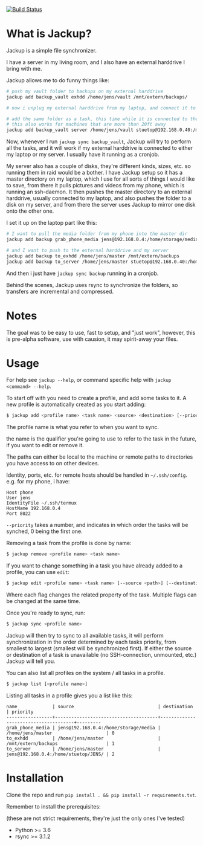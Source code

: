 [![Build Status](https://travis-ci.org/jensecj/jackup.svg?branch=master)](https://travis-ci.org/jensecj/jackup)

# What is Jackup?
Jackup is a simple file synchronizer.

I have a server in my living room, and I also have
an external harddrive I bring with me.

Jackup allows me to do funny things like:
```bash
# push my vault folder to backups on my external harddrive
jackup add backup_vault exhdd /home/jens/vault /mnt/extern/backups/

# now i unplug my external harddrive from my laptop, and connect it to the server in my living room

# add the same folder as a task, this time while it is connected to the server
# this also works for machines that are more than 20ft away
jackup add backup_vault server /home/jens/vault stuetop@192.168.0.40:/media/extern/backups/
```

Now, whenever I run `jackup sync backup_vault`, Jackup will try to perform
all the tasks, and it will work if my external harddrive is connected to
either my laptop or my server. I usually have it running as a cronjob.

My server also has a couple of disks, they're different kinds, sizes, etc. so
running them in raid would be a bother.
I have Jackup setup so it has a master directory on my laptop, which I use for
all sorts of things I would like to save, from there it pulls pictures and
videos from my phone, which is running an ssh-daemon.
It then pushes the master directory to an external harddrive, usually connected
to my laptop, and also pushes the folder to a disk on my server, and from there
the server uses Jackup to mirror one disk onto the other one.

I set it up on the laptop part like this:
```bash
# I want to pull the media folder from my phone into the master dir
jackup add backup grab_phone_media jens@192.168.0.4:/home/storage/media /home/jens/master/phone

# and I want to push to the external harddrive and my server
jackup add backup to_exhdd /home/jens/master /mnt/extern/backups
jackup add backup to_server /home/jens/master stuetop@192.168.0.40:/home/stuetop/JENS/backups
```

And then i just have `jackup sync backup` running in a cronjob.

Behind the scenes, Jackup uses rsync to synchronize the folders, so transfers
are incremental and compressed.

# Notes
The goal was to be easy to use, fast to setup, and "just work", however, this is
pre-alpha software, use with causion, it may spirit-away your files.

# Usage
For help see `jackup --help`, or command specific help with `jackup <command> --help`.

To start off with you need to create a profile, and add some tasks to it.
A new profile is automatically created as you start adding:
```bash
$ jackup add <profile name> <task name> <source> <destination> [--priority N]
```
The profile name is what you refer to when you want to sync.

the name is the qualifier you're going to use to refer to the task in the
future, if you want to edit or remove it.

The paths can either be local to the machine or remote paths to directories you
have access to on other devices.

Identity, ports, etc. for remote hosts should be handled in `~/.ssh/config`.
e.g. for my phone, i have:
```
Host phone
User jens
IdentityFile ~/.ssh/termux
HostName 192.168.0.4
Port 8022
```

`--priority` takes a number, and indicates in which order the tasks will be
synched, 0 being the first one.

Removing a task from the profile is done by name:
```bash
$ jackup remove <profile name> <task name>
```

If you want to change something in a task you have already added to a profile,
you can use `edit`:
```bash
$ jackup edit <profile name> <task name> [--source <path>] [--destination <path>] [--priority <number>]
```
Where each flag changes the related property of the task. Multiple flags can be
changed at the same time.

Once you're ready to sync, run:
```bash
$ jackup sync <profile name>
```
Jackup will then try to sync to all available tasks, it will perform
synchronization in the order determined by each tasks priority, from smallest
to largest (smallest will be synchronized first).
If either the source or destination of a task is unavailable
(no SSH-connection, unmounted, etc.) Jackup will tell you.

You can also list all profiles on the system / all tasks in a profile.
```bash
$ jackup list [<profile name>]
```

Listing all tasks in a profile gives you a list like this:
```
name             | source                               | destination                          | priority
-----------------+--------------------------------------+--------------------------------------+---------
grab_phone_media | jens@192.168.0.4:/home/storage/media | /home/jens/master                    | 0
to_exhdd         | /home/jens/master                    | /mnt/extern/backups                  | 1
to_server        | /home/jens/master                    | jens@192.168.0.4:/home/stuetop/JENS/ | 2

```

# Installation

Clone the repo and run `pip install . && pip install -r requirements.txt`.

Remember to install the prerequisites:

(these are not strict requirements, they're just the only ones I've tested)
* Python >= 3.6
* rsync >= 3.1.2
